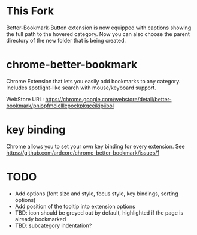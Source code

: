 This Fork
======================

Better-Bookmark-Button extension is now equipped with captions showing the full path to the hovered category.
Now you can also choose the parent directory of the new folder that is being created.

chrome-better-bookmark
======================

Chrome Extension that lets you easily add bookmarks to any category. Includes spotlight-like search with mouse/keyboard support.

WebStore URL: https://chrome.google.com/webstore/detail/better-bookmark/pniopfmciclllcpockpkgceikipiibol

key binding
===========

Chrome allows you to set your own key binding for every extension. See https://github.com/ardcore/chrome-better-bookmark/issues/1

TODO
====
 - Add options (font size and style, focus style, key bindings, sorting options)
 - Add position of the tooltip into extension options
 - TBD: icon should be greyed out by default, highlighted if the page is already bookmarked
 - TBD: subcategory indentation?
